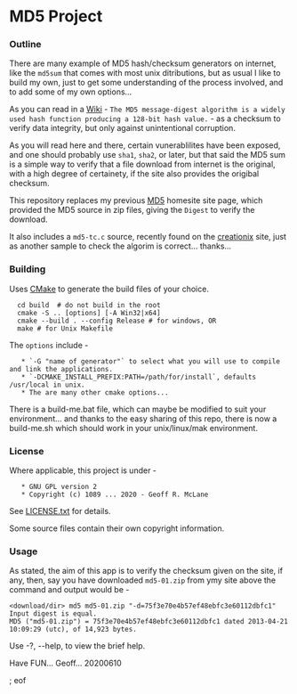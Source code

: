 # MD5 Project

### Outline

There are many example of MD5 hash/checksum generators on internet, like the `md5sum` that comes with most unix ditributions, but as usual I like to build my own, just to get some understanding of the process involved, and to add some of my own options...

As you can read in a [Wiki][1] - `The MD5 message-digest algorithm is a widely used hash function producing a 128-bit hash value.` - as a checksum to verify data integrity, but only against unintentional corruption.

As you will read here and there, certain vunerablilites have been exposed, and one should probably use `sha1`, `sha2`, or later, but that said the MD5 sum is a simple way to verify that a file download from internet is the original, with a high degree of certainety, if the site also provides the origibal checksum.

This repository replaces my previous [MD5][2] homesite site page, which provided the MD5 source in zip files, giving the `Digest` to verify the download.

It also includes a `md5-tc.c` source, recently found on the [creationix][3] site, just as another sample to check the algorim is correct... thanks...

  [1]: https://en.wikipedia.org/wiki/MD5
  [2]: http://geoffair.com/ms/dc4w.htm#md5
  [3]: https://gist.github.com/creationix/4710780  
  
### Building

Uses [CMake][10] to generate the build files of your choice.

```
  cd build  # do not build in the root
  cmake -S .. [options] [-A Win32|x64]
  cmake --build . --config Release # for windows, OR
  make # for Unix Makefile
```

The `options` include -

```
   * `-G "name of generator"` to select what you will use to compile and link the applications.
   * `-DCMAKE_INSTALL_PREFIX:PATH=/path/for/install`, defaults /usr/local in unix.
   * The are many other cmake options...
```

There is a build-me.bat file, which can maybe be modified to suit your environment... and thanks to the easy sharing of this repo, there is now a build-me.sh which should work in your unix/linux/mak environment.

  [10]: https://cmake.org/download/

### License

Where applicable, this project is under -

```
   * GNU GPL version 2
   * Copyright (c) 1089 ... 2020 - Geoff R. McLane
```

See [LICENSE.txt][20] for details.

Some source files contain their own copyright information.

  [20]: LICENSE.txt
  
### Usage

As stated, the aim of this app is to verify the checksum given on the site, if any, then, say you have downloaded `md5-01.zip` from ymy site above the command and output would be -

```
<download/dir> md5 md5-01.zip "-d=75f3e70e4b57ef48ebfc3e60112dbfc1"
Input digest is equal.
MD5 ("md5-01.zip") = 75f3e70e4b57ef48ebfc3e60112dbfc1 dated 2013-04-21 10:09:29 (utc), of 14,923 bytes.
```

Use -?, --help, to view the brief help.
   
Have FUN... Geoff... 20200610

; eof
